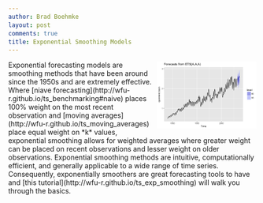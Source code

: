 ```yaml
---
author: Brad Boehmke
layout: post
comments: true
title: Exponential Smoothing Models
---
```



<img src="/public/images/analytics/time_series/es10-1.png"  style="float:right; margin: 2px 0px 0px 10px; width: 40%; height: 40%;" />
Exponential forecasting models are smoothing methods that have been around since the 1950s and are extremely effective.  Where [niave forecasting](http://wfu-r.github.io/ts_benchmarking#naive) places 100% weight on the most recent observation and [moving averages](http://wfu-r.github.io/ts_moving_averages) place equal weight on *k* values, exponential smoothing allows for weighted averages where greater weight can be placed on recent observations and lesser weight on older observations. Exponential smoothing methods are intuitive, computationally efficient, and generally applicable to a wide range of time series. Consequently, exponentially smoothers are great forecasting tools to have and [this tutorial](http://wfu-r.github.io/ts_exp_smoothing) will walk you through the basics.
